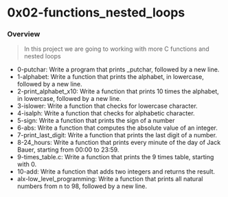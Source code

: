# 0x02-functions_nested_loops
### Overview
> In this project we are going to working with more C functions and nested loops 

* 0-putchar: Write a program that prints _putchar, followed by a new line.
* 1-alphabet: Write a function that prints the alphabet, in lowercase, followed by a new line.
* 2-print_alphabet_x10: Write a function that prints 10 times the alphabet, in lowercase, followed by a new line.
* 3-islower: Write a function that checks for lowercase character.
* 4-isalph: Write a function that checks for alphabetic character.
* 5-sign: Write a function that prints the sign of a number
* 6-abs: Write a function that computes the absolute value of an integer.
* 7-print_last_digit: Write a function that prints the last digit of a number.
* 8-24_hours: Write a function that prints every minute of the day of Jack Bauer, starting from 00:00 to 23:59.
* 9-times_table.c: Write a function that prints the 9 times table, starting with 0.
* 10-add: Write a function that adds two integers and returns the result.
* alx-low_level_programming: Write a function that prints all natural numbers from n to 98, followed by a new line.
 
